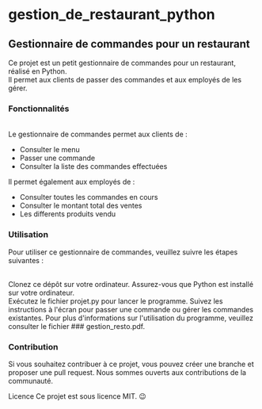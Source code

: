 # gestion_de_restaurant_python

## Gestionnaire de commandes pour un restaurant
Ce projet est un petit gestionnaire de commandes pour un restaurant, réalisé en Python.<br>
Il permet aux clients de passer des commandes et aux employés de les gérer.

### Fonctionnalités
<br>Le gestionnaire de commandes permet aux clients de :

* Consulter le menu
* Passer une commande
* Consulter la liste des commandes effectuées<br>

Il permet également aux employés de :

* Consulter toutes les commandes en cours
* Consulter le montant total des ventes
* Les differents produits vendu

### Utilisation<br>
Pour utiliser ce gestionnaire de commandes, veuillez suivre les étapes suivantes :

<br>Clonez ce dépôt sur votre ordinateur.
Assurez-vous que Python est installé sur votre ordinateur.<br>
Exécutez le fichier projet.py pour lancer le programme.
Suivez les instructions à l'écran pour passer une commande ou gérer les commandes existantes.
Pour plus d'informations sur l'utilisation du programme, veuillez consulter le fichier  ### gestion_resto.pdf.<br>

### Contribution
Si vous souhaitez contribuer à ce projet, vous pouvez créer une branche et proposer une pull request. Nous sommes ouverts aux contributions de la communauté.

Licence
Ce projet est sous licence MIT.
😉
